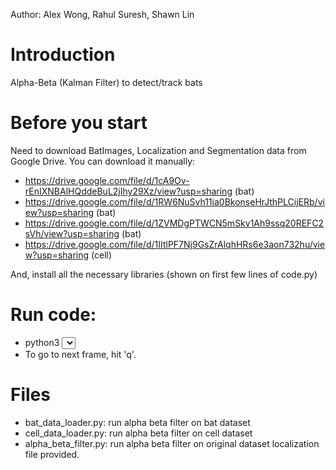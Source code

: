 Author: Alex Wong, Rahul Suresh, Shawn Lin

# Introduction
Alpha-Beta (Kalman Filter) to detect/track bats

# Before you start
Need to download BatImages, Localization and Segmentation data from Google Drive. You can download it manually:
 - https://drive.google.com/file/d/1cA9Ov-rEnIXNBAlHQddeBuL2jIhy29Xz/view?usp=sharing (bat)
 - https://drive.google.com/file/d/1RW6NuSvh11ia0BkonseHrJthPLCijERb/view?usp=sharing (bat)
 - https://drive.google.com/file/d/1ZVMDgPTWCN5mSkv1Ah9ssq20REFC2sVh/view?usp=sharing (bat)
 - https://drive.google.com/file/d/1IItlPF7Nj9GsZrAlqhHRs6e3aon732hu/view?usp=sharing (cell)

And, install all the necessary libraries (shown on first few lines of code.py)

# Run code:
 - python3 <select a py file below>.py
 - To go to next frame, hit 'q'.

# Files
 - bat_data_loader.py: run alpha beta filter on bat dataset
 - cell_data_loader.py: run alpha beta filter on cell dataset
 - alpha_beta_filter.py: run alpha beta filter on original dataset localization file provided.
